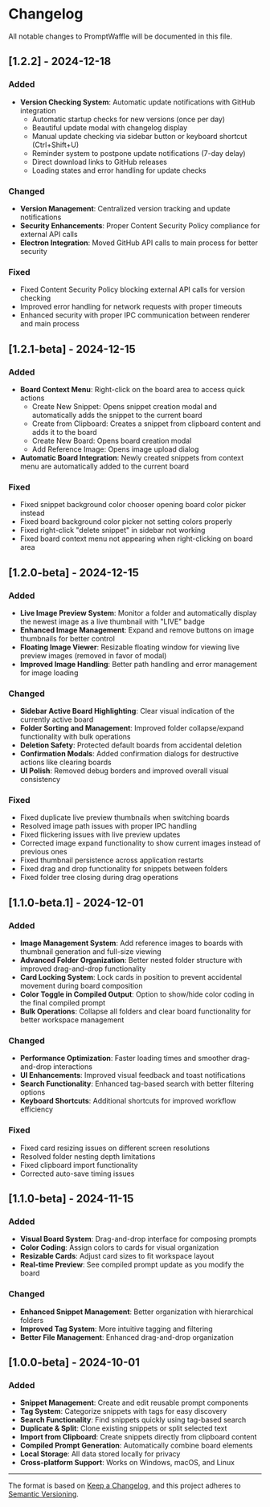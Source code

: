 # Changelog

All notable changes to PromptWaffle will be documented in this file.

## [1.2.2] - 2024-12-18

### Added

- **Version Checking System**: Automatic update notifications with GitHub integration
  - Automatic startup checks for new versions (once per day)
  - Beautiful update modal with changelog display
  - Manual update checking via sidebar button or keyboard shortcut (Ctrl+Shift+U)
  - Reminder system to postpone update notifications (7-day delay)
  - Direct download links to GitHub releases
  - Loading states and error handling for update checks

### Changed

- **Version Management**: Centralized version tracking and update notifications
- **Security Enhancements**: Proper Content Security Policy compliance for external API calls
- **Electron Integration**: Moved GitHub API calls to main process for better security

### Fixed

- Fixed Content Security Policy blocking external API calls for version checking
- Improved error handling for network requests with proper timeouts
- Enhanced security with proper IPC communication between renderer and main process

## [1.2.1-beta] - 2024-12-15

### Added

- **Board Context Menu**: Right-click on the board area to access quick actions
  - Create New Snippet: Opens snippet creation modal and automatically adds the snippet to the current board
  - Create from Clipboard: Creates a snippet from clipboard content and adds it to the board
  - Create New Board: Opens board creation modal
  - Add Reference Image: Opens image upload dialog
- **Automatic Board Integration**: Newly created snippets from context menu are automatically added to the current board

### Fixed

- Fixed snippet background color chooser opening board color picker instead
- Fixed board background color picker not setting colors properly
- Fixed right-click "delete snippet" in sidebar not working
- Fixed board context menu not appearing when right-clicking on board area

## [1.2.0-beta] - 2024-12-15

### Added

- **Live Image Preview System**: Monitor a folder and automatically display the newest image as a live thumbnail with "LIVE" badge
- **Enhanced Image Management**: Expand and remove buttons on image thumbnails for better control
- **Floating Image Viewer**: Resizable floating window for viewing live preview images (removed in favor of modal)
- **Improved Image Handling**: Better path handling and error management for image loading

### Changed

- **Sidebar Active Board Highlighting**: Clear visual indication of the currently active board
- **Folder Sorting and Management**: Improved folder collapse/expand functionality with bulk operations
- **Deletion Safety**: Protected default boards from accidental deletion
- **Confirmation Modals**: Added confirmation dialogs for destructive actions like clearing boards
- **UI Polish**: Removed debug borders and improved overall visual consistency

### Fixed

- Fixed duplicate live preview thumbnails when switching boards
- Resolved image path issues with proper IPC handling
- Fixed flickering issues with live preview updates
- Corrected image expand functionality to show current images instead of previous ones
- Fixed thumbnail persistence across application restarts
- Fixed drag and drop functionality for snippets between folders
- Fixed folder tree closing during drag operations

## [1.1.0-beta.1] - 2024-12-01

### Added

- **Image Management System**: Add reference images to boards with thumbnail generation and full-size viewing
- **Advanced Folder Organization**: Better nested folder structure with improved drag-and-drop functionality
- **Card Locking System**: Lock cards in position to prevent accidental movement during board composition
- **Color Toggle in Compiled Output**: Option to show/hide color coding in the final compiled prompt
- **Bulk Operations**: Collapse all folders and clear board functionality for better workspace management

### Changed

- **Performance Optimization**: Faster loading times and smoother drag-and-drop interactions
- **UI Enhancements**: Improved visual feedback and toast notifications
- **Search Functionality**: Enhanced tag-based search with better filtering options
- **Keyboard Shortcuts**: Additional shortcuts for improved workflow efficiency

### Fixed

- Fixed card resizing issues on different screen resolutions
- Resolved folder nesting depth limitations
- Fixed clipboard import functionality
- Corrected auto-save timing issues

## [1.1.0-beta] - 2024-11-15

### Added

- **Visual Board System**: Drag-and-drop interface for composing prompts
- **Color Coding**: Assign colors to cards for visual organization
- **Resizable Cards**: Adjust card sizes to fit workspace layout
- **Real-time Preview**: See compiled prompt update as you modify the board

### Changed

- **Enhanced Snippet Management**: Better organization with hierarchical folders
- **Improved Tag System**: More intuitive tagging and filtering
- **Better File Management**: Enhanced drag-and-drop organization

## [1.0.0-beta] - 2024-10-01

### Added

- **Snippet Management**: Create and edit reusable prompt components
- **Tag System**: Categorize snippets with tags for easy discovery
- **Search Functionality**: Find snippets quickly using tag-based search
- **Duplicate & Split**: Clone existing snippets or split selected text
- **Import from Clipboard**: Create snippets directly from clipboard content
- **Compiled Prompt Generation**: Automatically combine board elements
- **Local Storage**: All data stored locally for privacy
- **Cross-platform Support**: Works on Windows, macOS, and Linux

---

The format is based on [Keep a Changelog](https://keepachangelog.com/en/1.0.0/),
and this project adheres to [Semantic Versioning](https://semver.org/spec/v2.0.0.html).
